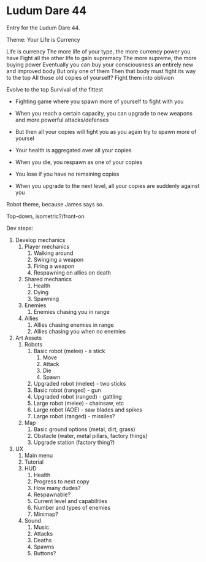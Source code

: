 Ludum Dare 44
=============

Entry for the Ludum Dare 44.

Theme: Your Life is Currency

Life is currency
The more life of your type, the more currency power you have
Fight all the other life to gain supremacy
The more supreme, the more buying power
Eventually you can buy your consciousness an entirely new and improved body
But only one of them
Then that body must fight its way to the top
All those old copies of yourself? Fight them into oblivion

Evolve to the top
Survival of the fittest

* Fighting game where you spawn more of yourself to fight with you
* When you reach a certain capacity, you can upgrade to new weapons and more powerful attacks/defenses
* But then all your copies will fight you as you again try to spawn more of yoursel

* Your health is aggregated over all your copies
* When you die, you respawn as one of your copies
* You lose if you have no remaining copies
* When you upgrade to the next level, all your copies are suddenly against you

Robot theme, because James says so.

Top-down, isometric?/front-on

Dev steps:

1. Develop mechanics
	1. Player mechanics
		1. Walking around
		2. Swinging a weapon
		3. Firing a weapon
		4. Respawning on allies on death
	2. Shared mechanics
		1. Health
		2. Dying
		3. Spawning
	3. Enemies
		1. Enemies chasing you in range
	4. Allies
		1. Allies chasing enemies in range
		2. Allies chasing you when no enemies
2. Art Assets
	1. Robots
		1. Basic robot (melee) - a stick
			1. Move
			2. Attack
			3. Die
			4. Spawn
		2. Upgraded robot (melee) - two sticks
		3. Basic robot (ranged) - gun
		4. Upgraded robot (ranged) - gattling
		5. Large robot (melee) - chainsaw, etc
		6. Large robot (AOE) - saw blades and spikes
		7. Large robot (ranged) - missiles?
	2. Map
		1. Basic ground options (metal, dirt, grass)
		2. Obstacle (water, metal pillars, factory things)
		3. Upgrade station (factory thing?)
3. UX
	1. Main menu
	2. Tutorial
	3. HUD
		1. Health
		2. Progress to next copy
		3. How many dudes?
		4. Respawnable?
		5. Current level and capabilities
		6. Number and types of enemies
		7. Minimap?
	4. Sound
		1. Music
		2. Attacks
		3. Deaths
		4. Spawns
		5. Buttons?

